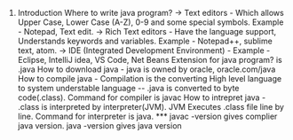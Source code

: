 1. Introduction
    Where to write java program?
    -> Text editors - Which allows Upper Case, Lower Case (A-Z), 0-9 and some special symbols. Example - Notepad, Text edit.
    -> Rich Text editors - Have the language support, Understands keywords and variables. Example - Notepad++, sublime text, atom.
    -> IDE (Integrated Development Environment) - Example - Eclipse, IntelliJ idea, VS Code, Net Beans
    Extension for java program? is .java
    How to download java - java is owned by oracle, oracle.com/java
    How to compile java - Compilation is the converting High level language to system understable language -- .java is converted to byte code(.class). Command for compiler is javac
    How to intrepret java - .class is interpreted by interpreter(JVM). JVM Executes .class file line by line. Command for interpreter is java.
    *** javac -version gives complier java version.
    java -version gives java version
    
